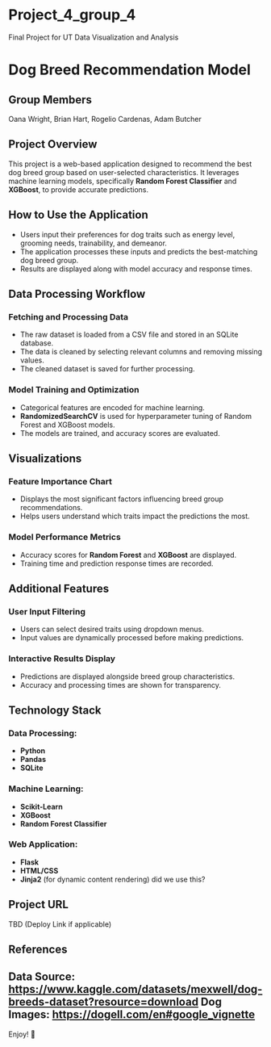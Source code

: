 # Project_4_group_4
Final Project for UT Data Visualization and Analysis

# Dog Breed Recommendation Model

## Group Members
Oana Wright, Brian Hart, Rogelio Cardenas, Adam Butcher

## Project Overview
This project is a web-based application designed to recommend the best dog breed group based on user-selected characteristics. It leverages machine learning models, specifically **Random Forest Classifier** and **XGBoost**, to provide accurate predictions.

## How to Use the Application
- Users input their preferences for dog traits such as energy level, grooming needs, trainability, and demeanor.
- The application processes these inputs and predicts the best-matching dog breed group.
- Results are displayed along with model accuracy and response times.

## Data Processing Workflow

### Fetching and Processing Data
- The raw dataset is loaded from a CSV file and stored in an SQLite database.
- The data is cleaned by selecting relevant columns and removing missing values.
- The cleaned dataset is saved for further processing.

### Model Training and Optimization
- Categorical features are encoded for machine learning.
- **RandomizedSearchCV** is used for hyperparameter tuning of Random Forest and XGBoost models.
- The models are trained, and accuracy scores are evaluated.

## Visualizations

### Feature Importance Chart
- Displays the most significant factors influencing breed group recommendations.
- Helps users understand which traits impact the predictions the most.

### Model Performance Metrics
- Accuracy scores for **Random Forest** and **XGBoost** are displayed.
- Training time and prediction response times are recorded.

## Additional Features

### User Input Filtering
- Users can select desired traits using dropdown menus.
- Input values are dynamically processed before making predictions.

### Interactive Results Display
- Predictions are displayed alongside breed group characteristics.
- Accuracy and processing times are shown for transparency.

## Technology Stack

### Data Processing:
- **Python**
- **Pandas**
- **SQLite**

### Machine Learning:
- **Scikit-Learn**
- **XGBoost**
- **Random Forest Classifier**

### Web Application:
- **Flask**
- **HTML/CSS**
- **Jinja2** (for dynamic content rendering) did we use this?

## Project URL
TBD (Deploy Link if applicable)

## References
Data Source: https://www.kaggle.com/datasets/mexwell/dog-breeds-dataset?resource=download
Dog Images: https://dogell.com/en#google_vignette
---
Enjoy! 🐶

